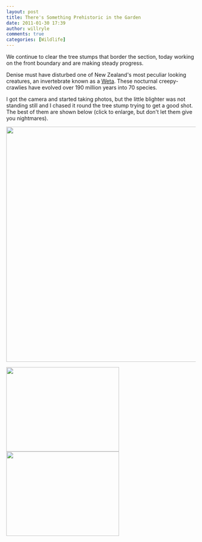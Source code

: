 ```yaml
---
layout: post
title: There's Something Prehistoric in the Garden
date: 2011-01-30 17:39
author: willryle
comments: true
categories: [Wildlife]
---
```

We continue to clear the tree stumps that border the section, today working on the front boundary and are making steady progress.

Denise must have disturbed one of New Zealand's most peculiar looking creatures, an invertebrate known as a <a href="http://www.doc.govt.nz/conservation/native-animals/invertebrates/weta/" target="_blank">Weta</a>. These nocturnal creepy-crawlies have evolved over 190 million years into 70 species.

<!--more-->

I got the camera and started taking photos, but the little blighter was not standing still and I chased it round the tree stump trying to get a good shot. The best of them are shown below (click to enlarge, but don't let them give you nightmares).

<a href="http://willryle.files.wordpress.com/2011/01/weta.jpg" target="_blank"><img class="alignleft size-full wp-image-307" title="Weta" src="http://willryle.files.wordpress.com/2011/01/weta.jpg" alt="" width="640" height="627" /></a>

<a href="http://willryle.files.wordpress.com/2011/01/005.jpg" target="_blank"><img class="size-medium wp-image-308 alignnone" title="Weta 005" src="http://willryle.files.wordpress.com/2011/01/005.jpg?w=300" alt="" width="300" height="225" /></a><a href="http://willryle.files.wordpress.com/2011/01/002.jpg" target="_blank"><img class="alignright size-medium wp-image-309" title="Weta002" src="http://willryle.files.wordpress.com/2011/01/002.jpg?w=300" alt="" width="300" height="225" /></a>
